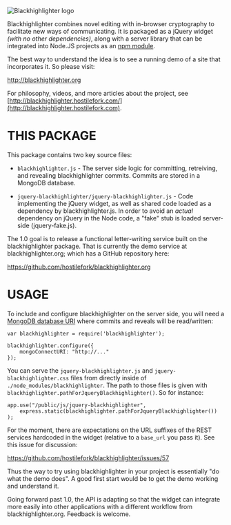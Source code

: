 ![Blackhighlighter logo](https://raw.github.com/hostilefork/blackhighlighter/master/blackhighlighter-logo.png)

Blackhighlighter combines novel editing with in-browser cryptography to facilitate new ways of communicating.  It is packaged as a jQuery widget *(with no other dependencies)*, along with a server library that can be integrated into Node.JS projects as an [npm module](https://www.npmjs.org/package/blackhighlighter).

The best way to understand the idea is to see a running demo of a site that incorporates it.  So please visit:

http://blackhighlighter.org

For philosophy, videos, and more articles about the project, see [http://blackhighlighter.hostilefork.com/](http://blackhighlighter.hostilefork.com).


# THIS PACKAGE

This package contains two key source files:

* `blackhighlighter.js` - The server side logic for committing, retreiving, and revealing blackhighlighter commits.  Commits are stored in a MongoDB database.

* `jquery-blackhighlighter/jquery-blackhighlighter.js` - Code implementing the jQuery widget, as well as shared code loaded as a dependency by blackhighlighter.js.  In order to avoid an *actual* dependency on jQuery in the Node code, a "fake" stub is loaded server-side (jquery-fake.js).

The 1.0 goal is to release a functional letter-writing service built on the blackhighlighter package.  That is currently the demo service at blackhighlighter.org; which has a GitHub repository here:

https://github.com/hostilefork/blackhighlighter.org


# USAGE

To include and configure blackhighlighter on the server side, you will need a [MongoDB database URI](http://api.mongodb.org/java/current/com/mongodb/MongoURI.html) where commits and reveals will be read/written:

    var blackhighlighter = require('blackhighlighter');

    blackhighlighter.configure({
        mongoConnectURI: "http://..."
    });

You can serve the `jquery-blackhighlighter.js` and `jquery-blackhighlighter.css` files from directly inside of `./node_modules/blackhighlighter`.  The path to those files is given with `blackhighlighter.pathForJqueryBlackhighlighter()`.  So for instance:

    app.use("/public/js/jquery-blackhighlighter",
        express.static(blackhighlighter.pathForJqueryBlackhighlighter())
    );

For the moment, there are expectations on the URL suffixes of the REST services hardcoded in the widget (relative to a `base_url` you pass it).  See this issue for discussion:

https://github.com/hostilefork/blackhighlighter/issues/57

Thus the way to try using blackhighlighter in your project is essentially "do what the demo does".  A good first start would be to get the demo working and understand it.

Going forward past 1.0, the API is adapting so that the widget can integrate more easily into other applications with a different workflow from blackhighlighter.org.  Feedback is  welcome.
